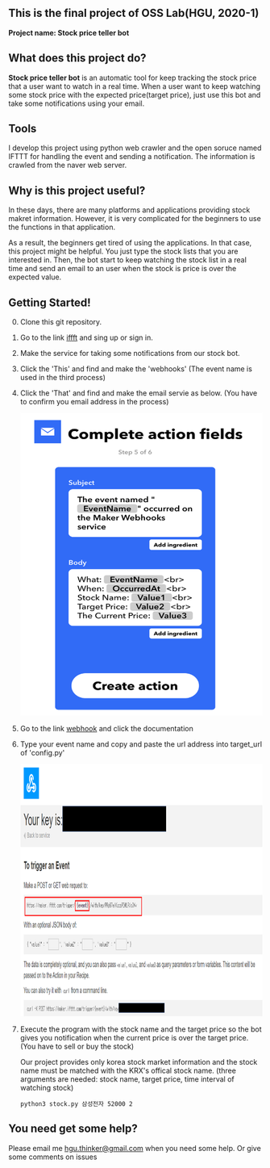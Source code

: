 ## This is the final project of OSS Lab(HGU, 2020-1)
**Project name: Stock price teller bot**

## What does this project do?

**Stock price teller bot** is an automatic tool for keep tracking the stock price that a user want to watch in a real time.
When a user want to keep watching some stock price with the expected price(target price), just use this bot and take some notifications using your email.

## Tools
I develop this project using python web crawler and the open soruce named IFTTT for handling the event and sending a notification.
The information is crawled from the naver web server.

## Why is this project useful?
In these days, there are many platforms and applications providing stock makret information. 
However, it is very complicated for the beginners to use the functions in that application. 

As a result, the beginners get tired of using the applications.
In that case, this project might be helpful. You just type the stock lists that you are interested in. 
Then, the bot start to keep watching the stock list in a real time and send an email to an user when the stock is price is over the expected value.


## Getting Started!

0. Clone this git repository.

1. Go to the link [iffft](https://ifttt.com/) and sing up or sign in.

2. Make the service for taking some notifications from our stock bot.
  1. Click the 'This' and find and make the 'webhooks' (The event name is used in the third process)
  
  2. Click the 'That' and find and make the email servie as below. (You have to confirm you email address in the process)
     <center><img src="email.png" width="600" height="600"></center>
  
  3. Go to the link [webhook](https://ifttt.com/maker_webhooks) and click the documentation
  
  4. Type your event name and copy and paste the url address into target_url of 'config.py'
    <center><img src="url.png" width="500" height="500"></center>
   
   
  5. Execute the program with the stock name and the target price so the bot gives you notification when the current price is over the        target price.(You have to sell or buy the stock)
  
     Our project provides only korea stock market information and the stock name must be matched with the KRX's offical stock name.
     (three arguments are needed: stock name, target price, time interval of watching stock)
    
      ```
      python3 stock.py 삼성전자 52000 2
      ```
  
  

## You need get some help?

Please email me hgu.thinker@gmail.com when you need some help. Or give some comments on issues




